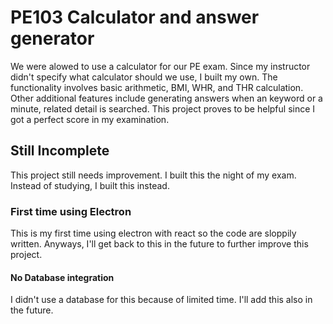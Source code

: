 # PE103 Calculator and answer generator

We were alowed to use a calculator for our PE exam. Since my instructor didn't specify what calculator should we use, I built my own.
The functionality involves basic arithmetic, BMI, WHR, and THR calculation. Other additional features include generating answers when an keyword or a minute, related detail is searched.
This project proves to be helpful since I got a perfect score in my examination.

## Still Incomplete
This project still needs improvement. I built this the night of my exam. Instead of studying, I built this instead.

### First time using Electron
This is my first time using electron with react so the code are sloppily written. Anyways, I'll get back to this in the future to further improve this project.

#### No Database integration
I didn't use a database for this because of limited time. I'll add this also in the future.
